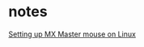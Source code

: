 # notes

[Setting up MX Master mouse on Linux](https://michael-verschoof.medium.com/setting-up-mx-master-mouse-on-linux-aae0e2ce3962)
